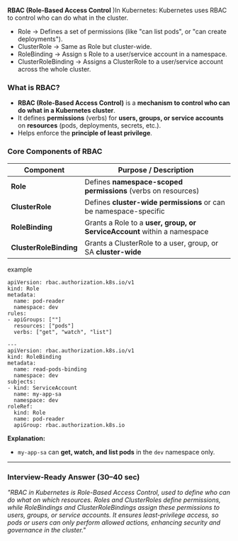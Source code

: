
**RBAC (Role-Based Access Control** )In Kubernetes:
Kubernetes uses RBAC to control who can do what in the cluster.
- Role -> Defines a set of permissions (like "can list pods", or "can create deployments").
- ClusterRole -> Same as Role but cluster-wide.
- RoleBinding -> Assign s Role to a user/service account in a namespace.
- ClusterRoleBinding -> Assigns a ClusterRole to a user/service account across the whole cluster.
### **What is RBAC?**

- **RBAC (Role-Based Access Control)** is a **mechanism to control who can do what in a Kubernetes cluster**.
- It defines **permissions** (verbs) for **users, groups, or service accounts** on **resources** (pods, deployments, secrets, etc.).
- Helps enforce the **principle of least privilege**.
### **Core Components of RBAC**

|Component|Purpose / Description|
|---|---|
|**Role**|Defines **namespace-scoped permissions** (verbs on resources)|
|**ClusterRole**|Defines **cluster-wide permissions** or can be namespace-specific|
|**RoleBinding**|Grants a Role to a **user, group, or ServiceAccount** within a namespace|
|**ClusterRoleBinding**|Grants a ClusterRole to a user, group, or SA **cluster-wide**|
example
```
apiVersion: rbac.authorization.k8s.io/v1
kind: Role
metadata:
  name: pod-reader
  namespace: dev
rules:
- apiGroups: [""]
  resources: ["pods"]
  verbs: ["get", "watch", "list"]

---
apiVersion: rbac.authorization.k8s.io/v1
kind: RoleBinding
metadata:
  name: read-pods-binding
  namespace: dev
subjects:
- kind: ServiceAccount
  name: my-app-sa
  namespace: dev
roleRef:
  kind: Role
  name: pod-reader
  apiGroup: rbac.authorization.k8s.io
```
**Explanation:**

- `my-app-sa` can **get, watch, and list pods** in the `dev` namespace only.
    

---

### **Interview-Ready Answer (30–40 sec)**

_"RBAC in Kubernetes is Role-Based Access Control, used to define who can do what on which resources. Roles and ClusterRoles define permissions, while RoleBindings and ClusterRoleBindings assign these permissions to users, groups, or service accounts. It ensures least-privilege access, so pods or users can only perform allowed actions, enhancing security and governance in the cluster."_